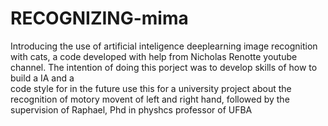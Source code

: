 # RECOGNIZING-mima
Introducing the use of artificial inteligence deeplearning image recognition with cats, a code developed with help from 
Nicholas Renotte youtube channel. The intention of doing this porject was to develop skills of how to build a IA and a  
code style for in the future use this for a university project about the recognition of motory movent of left and right 
hand, followed by the supervision of Raphael, Phd in physhcs professor of UFBA 

